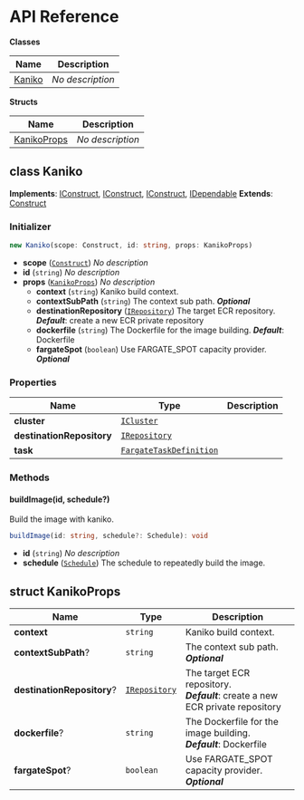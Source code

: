 # API Reference

**Classes**

Name|Description
----|-----------
[Kaniko](#cdk-kaniko-kaniko)|*No description*


**Structs**

Name|Description
----|-----------
[KanikoProps](#cdk-kaniko-kanikoprops)|*No description*



## class Kaniko  <a id="cdk-kaniko-kaniko"></a>



__Implements__: [IConstruct](#constructs-iconstruct), [IConstruct](#aws-cdk-core-iconstruct), [IConstruct](#constructs-iconstruct), [IDependable](#aws-cdk-core-idependable)
__Extends__: [Construct](#aws-cdk-core-construct)

### Initializer




```ts
new Kaniko(scope: Construct, id: string, props: KanikoProps)
```

* **scope** (<code>[Construct](#aws-cdk-core-construct)</code>)  *No description*
* **id** (<code>string</code>)  *No description*
* **props** (<code>[KanikoProps](#cdk-kaniko-kanikoprops)</code>)  *No description*
  * **context** (<code>string</code>)  Kaniko build context. 
  * **contextSubPath** (<code>string</code>)  The context sub path. __*Optional*__
  * **destinationRepository** (<code>[IRepository](#aws-cdk-aws-ecr-irepository)</code>)  The target ECR repository. __*Default*__: create a new ECR private repository
  * **dockerfile** (<code>string</code>)  The Dockerfile for the image building. __*Default*__: Dockerfile
  * **fargateSpot** (<code>boolean</code>)  Use FARGATE_SPOT capacity provider. __*Optional*__



### Properties


Name | Type | Description 
-----|------|-------------
**cluster** | <code>[ICluster](#aws-cdk-aws-ecs-icluster)</code> | <span></span>
**destinationRepository** | <code>[IRepository](#aws-cdk-aws-ecr-irepository)</code> | <span></span>
**task** | <code>[FargateTaskDefinition](#aws-cdk-aws-ecs-fargatetaskdefinition)</code> | <span></span>

### Methods


#### buildImage(id, schedule?) <a id="cdk-kaniko-kaniko-buildimage"></a>

Build the image with kaniko.

```ts
buildImage(id: string, schedule?: Schedule): void
```

* **id** (<code>string</code>)  *No description*
* **schedule** (<code>[Schedule](#aws-cdk-aws-events-schedule)</code>)  The schedule to repeatedly build the image.






## struct KanikoProps  <a id="cdk-kaniko-kanikoprops"></a>






Name | Type | Description 
-----|------|-------------
**context** | <code>string</code> | Kaniko build context.
**contextSubPath**? | <code>string</code> | The context sub path.<br/>__*Optional*__
**destinationRepository**? | <code>[IRepository](#aws-cdk-aws-ecr-irepository)</code> | The target ECR repository.<br/>__*Default*__: create a new ECR private repository
**dockerfile**? | <code>string</code> | The Dockerfile for the image building.<br/>__*Default*__: Dockerfile
**fargateSpot**? | <code>boolean</code> | Use FARGATE_SPOT capacity provider.<br/>__*Optional*__



